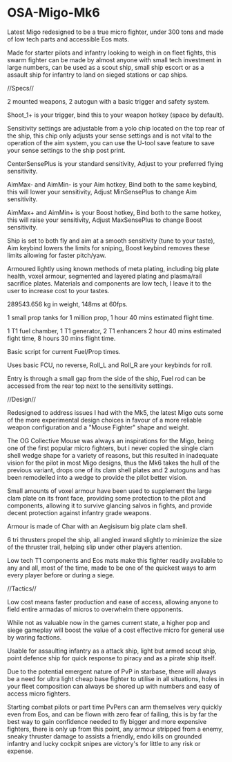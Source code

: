 # OSA-Migo-Mk6
Latest Migo redesigned to be a true micro fighter, under 300 tons and made of low tech parts and accessible Eos mats.

Made for starter pilots and infantry looking to weigh in on fleet fights, this swarm fighter can be made by almost anyone with small tech investment in large numbers, can be used as a scout ship, small ship escort or as a assault ship for infantry to land on sieged stations or cap ships.

//Specs//

2 mounted weapons, 2 autogun with a basic trigger and safety system.

Shoot_1+ is your trigger, bind this to your weapon hotkey (space by default).

Sensitivity settings are adjustable from a yolo chip located on the top rear of the ship, this chip only adjusts your sense settings and is not vital to the operation of the aim system, you can use the U-tool save feature to save your sense settings to the ship post print.

CenterSensePlus is your standard sensitivity, Adjust to your preferred flying sensitivity.

AimMax- and AimMin- is your Aim hotkey, Bind both to the same keybind, this will lower your sensitivity, Adjust MinSensePlus to change Aim sensitivity.

AimMax+ and AimMin+ is your Boost hotkey, Bind both to the same hotkey, this will raise your sensitivity, Adjust MaxSensePlus to change Boost sensitivity.

Ship is set to both fly and aim at a smooth sensitivity (tune to your taste), Aim keybind lowers the limits for sniping, Boost keybind removes these limits allowing for faster pitch/yaw.

Armoured lightly using known methods of meta plating, including big plate health, voxel armour, segmented and layered plating and plasma/rail sacrifice plates. Materials and components are low tech, I leave it to the user to increase cost to your tastes.

289543.656 kg in weight, 148ms at 60fps.

1 small prop tanks for 1 million prop, 1 hour 40 mins estimated flight time.

1 T1 fuel chamber, 1 T1 generator, 2 T1 enhancers 2 hour 40 mins estimated fight time, 8 hours 30 mins flight time.

Basic script for current Fuel/Prop times.

Uses basic FCU, no reverse, Roll_L and Roll_R are your keybinds for roll.

Entry is through a small gap from the side of the ship, Fuel rod can be accessed from the rear top next to the sensitivity settings.

//Design//

Redesigned to address issues I had with the Mk5, the latest Migo cuts some of the more experimental design choices in favour of a more reliable weapon configuration and a "Mouse Fighter" shape and weight.

The OG Collective Mouse was always an inspirations for the Migo, being one of the first popular micro fighters, but i never copied the single clam shell wedge shape for a variety of reasons, but this resulted in inadequate vision for the pilot in most Migo designs, thus the Mk6 takes the hull of the previous variant, drops one of its clam shell plates and 2 autoguns and has been remodelled into a wedge to provide the pilot better vision.

Small amounts of voxel armour have been used to supplement the large clam plate on its front face, providing some protection to the pilot and components, allowing it to survive glancing salvos in fights, and provide decent protection against infantry grade weapons.

Armour is made of Char with an Aegisisum big plate clam shell.

6 tri thrusters propel the ship, all angled inward slightly to minimize the size of the thruster trail, helping slip under other players attention.

Low tech T1 components and Eos mats make this fighter readily available to any and all, most of the time, made to be one of the quickest ways to arm every player before or during a siege.

//Tactics//

Low cost means faster production and ease of access, allowing anyone to field entire armadas of micros to overwhelm there opponents.

While not as valuable now in the games current state, a higher pop and siege gameplay will boost the value of a cost effective micro for general use by waring factions.

Usable for assaulting infantry as a attack ship, light but armed scout ship, point defence ship for quick response to piracy and as a pirate ship itself.

Due to the potential emergent nature of PvP in starbase, there will always be a need for ultra light cheap base fighter to utilise in all situations, holes in your fleet composition can always be shored up with numbers and easy of access micro fighters.

Starting combat pilots or part time PvPers can arm themselves very quickly even from Eos, and can be flown with zero fear of failing, this is by far the best way to gain confidence needed to fly bigger and more expensive fighters, there is only up from this point, any armour stripped from a enemy, sneaky thruster damage to assists a friendly, endo kills on grounded infantry and lucky cockpit snipes are victory's for little to any risk or expense.
